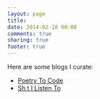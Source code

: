 ```yaml
---
layout: page
title: 
date: 2014-02-18 00:00
comments: true
sharing: true
footer: true
---
```


Here are some blogs I curate:
- [Poetry To Code][poetrytocode]
- [Sh t I Listen To][shtilistento]

[poetrytocode]: http://poetrytocode.tumblr.com
[shtilistento]: http://sh-tilistento.tumblr.com
